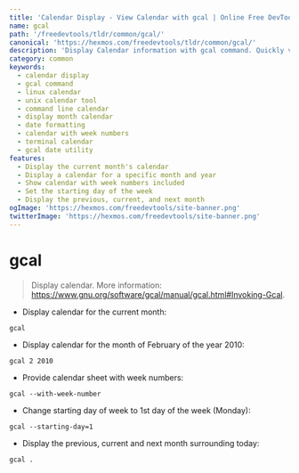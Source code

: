 ```yaml
---
title: 'Calendar Display - View Calendar with gcal | Online Free DevTools by Hexmos'
name: gcal
path: '/freedevtools/tldr/common/gcal/'
canonical: 'https://hexmos.com/freedevtools/tldr/common/gcal/'
description: 'Display Calendar information with gcal command. Quickly view current or specific months and years. Free online tool, no registration required.'
category: common
keywords:
  - calendar display
  - gcal command
  - linux calendar
  - unix calendar tool
  - command line calendar
  - display month calendar
  - date formatting
  - calendar with week numbers
  - terminal calendar
  - gcal date utility
features:
  - Display the current month's calendar
  - Display a calendar for a specific month and year
  - Show calendar with week numbers included
  - Set the starting day of the week
  - Display the previous, current, and next month
ogImage: 'https://hexmos.com/freedevtools/site-banner.png'
twitterImage: 'https://hexmos.com/freedevtools/site-banner.png'
---
```


# gcal

> Display calendar.
> More information: <https://www.gnu.org/software/gcal/manual/gcal.html#Invoking-Gcal>.

- Display calendar for the current month:

`gcal`

- Display calendar for the month of February of the year 2010:

`gcal 2 2010`

- Provide calendar sheet with week numbers:

`gcal --with-week-number`

- Change starting day of week to 1st day of the week (Monday):

`gcal --starting-day=1`

- Display the previous, current and next month surrounding today:

`gcal .`
